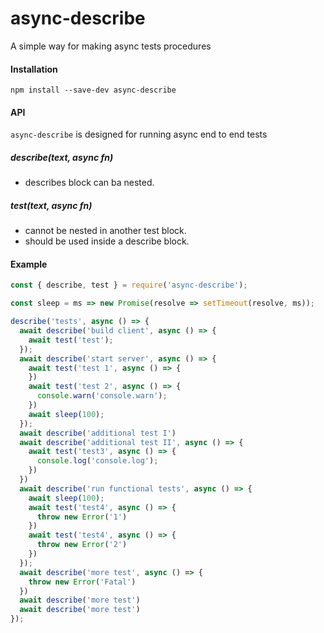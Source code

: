 async-describe
==============

A simple way for making async tests procedures

#### Installation
```
npm install --save-dev async-describe
```

#### API

`async-describe` is designed for running async end to end tests

##### describe(text, async fn)
- describes block can ba nested.

##### test(text, async fn)
- cannot be nested in another test block.
- should be used inside a describe block.

#### Example
```js
const { describe, test } = require('async-describe');

const sleep = ms => new Promise(resolve => setTimeout(resolve, ms));

describe('tests', async () => {
  await describe('build client', async () => {
    await test('test');
  });
  await describe('start server', async () => {
    await test('test 1', async () => {
    })
    await test('test 2', async () => {
      console.warn('console.warn');
    })
    await sleep(100);
  });
  await describe('additional test I')
  await describe('additional test II', async () => {
    await test('test3', async () => {
      console.log('console.log');
    })
  })
  await describe('run functional tests', async () => {
    await sleep(100);
    await test('test4', async () => {
      throw new Error('1')
    })
    await test('test4', async () => {
      throw new Error('2')
    })
  });
  await describe('more test', async () => {
    throw new Error('Fatal')
  })
  await describe('more test')
  await describe('more test')
});
```
